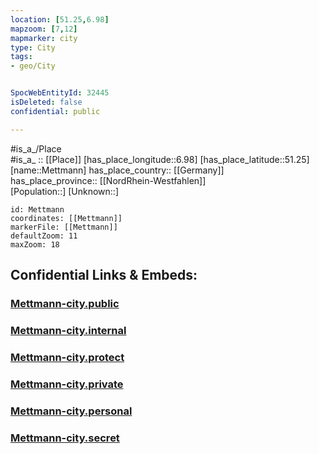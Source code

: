 ```yaml
---
location: [51.25,6.98] 
mapzoom: [7,12] 
mapmarker: city 
type: City
tags:
- geo/City


SpocWebEntityId: 32445
isDeleted: false
confidential: public

---
```

#is_a_/Place  
#is_a_ :: [[Place]] 
[has_place_longitude::6.98] 
[has_place_latitude::51.25] 
[name::Mettmann] 
has_place_country:: [[Germany]]  
has_place_province:: [[NordRhein-Westfahlen]]  
[Population::] 
[Unknown::] 


```leaflet
id: Mettmann
coordinates: [[Mettmann]] 
markerFile: [[Mettmann]] 
defaultZoom: 11 
maxZoom: 18
```


## Confidential Links & Embeds: 

### [Mettmann-city.public](/_public/\Earth\Continent\Europe\Europe~Central\Germany\Germany~West\Nordrhein-Westfalen\counties~NW\Mettmann\cities~MettmannMettmann-city.public.md) 

### [Mettmann-city.internal](/_internal/\Earth\Continent\Europe\Europe~Central\Germany\Germany~West\Nordrhein-Westfalen\counties~NW\Mettmann\cities~MettmannMettmann-city.internal.md) 

### [Mettmann-city.protect](/_protect/\Earth\Continent\Europe\Europe~Central\Germany\Germany~West\Nordrhein-Westfalen\counties~NW\Mettmann\cities~MettmannMettmann-city.protect.md) 

### [Mettmann-city.private](/_private/\Earth\Continent\Europe\Europe~Central\Germany\Germany~West\Nordrhein-Westfalen\counties~NW\Mettmann\cities~MettmannMettmann-city.private.md) 

### [Mettmann-city.personal](/_personal/\Earth\Continent\Europe\Europe~Central\Germany\Germany~West\Nordrhein-Westfalen\counties~NW\Mettmann\cities~MettmannMettmann-city.personal.md) 

### [Mettmann-city.secret](/_secret/\Earth\Continent\Europe\Europe~Central\Germany\Germany~West\Nordrhein-Westfalen\counties~NW\Mettmann\cities~MettmannMettmann-city.secret.md)

